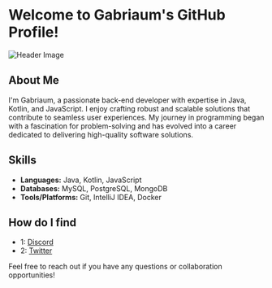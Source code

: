 # Welcome to Gabriaum's GitHub Profile!

![Header Image](header.jpg)

## About Me

I'm Gabriaum, a passionate back-end developer with expertise in Java, Kotlin, and JavaScript. I enjoy crafting robust and scalable solutions that contribute to seamless user experiences. My journey in programming began with a fascination for problem-solving and has evolved into a career dedicated to delivering high-quality software solutions.

## Skills

- **Languages:** Java, Kotlin, JavaScript
- **Databases:** MySQL, PostgreSQL, MongoDB
- **Tools/Platforms:** Git, IntelliJ IDEA, Docker

## How do I find

- 1: [Discord](www.discord.com/channels/@me/363451243906990090)
- 2: [Twitter](https://twitter.com/gaabriaum)

Feel free to reach out if you have any questions or collaboration opportunities!
